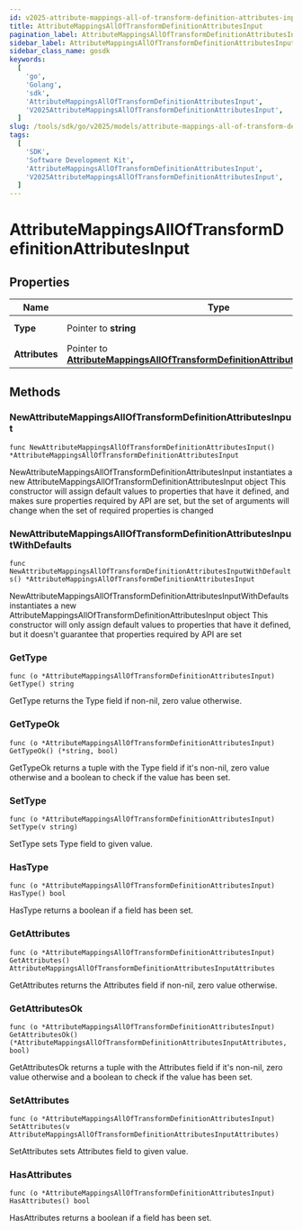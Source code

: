 ```yaml
---
id: v2025-attribute-mappings-all-of-transform-definition-attributes-input
title: AttributeMappingsAllOfTransformDefinitionAttributesInput
pagination_label: AttributeMappingsAllOfTransformDefinitionAttributesInput
sidebar_label: AttributeMappingsAllOfTransformDefinitionAttributesInput
sidebar_class_name: gosdk
keywords:
  [
    'go',
    'Golang',
    'sdk',
    'AttributeMappingsAllOfTransformDefinitionAttributesInput',
    'V2025AttributeMappingsAllOfTransformDefinitionAttributesInput',
  ]
slug: /tools/sdk/go/v2025/models/attribute-mappings-all-of-transform-definition-attributes-input
tags:
  [
    'SDK',
    'Software Development Kit',
    'AttributeMappingsAllOfTransformDefinitionAttributesInput',
    'V2025AttributeMappingsAllOfTransformDefinitionAttributesInput',
  ]
---
```


# AttributeMappingsAllOfTransformDefinitionAttributesInput

## Properties

| Name | Type | Description | Notes |
| --- | --- | --- | --- |
| **Type** | Pointer to **string** | The Type of Attribute | [optional] |
| **Attributes** | Pointer to [**AttributeMappingsAllOfTransformDefinitionAttributesInputAttributes**](attribute-mappings-all-of-transform-definition-attributes-input-attributes) |  | [optional] |

## Methods

### NewAttributeMappingsAllOfTransformDefinitionAttributesInput

`func NewAttributeMappingsAllOfTransformDefinitionAttributesInput() *AttributeMappingsAllOfTransformDefinitionAttributesInput`

NewAttributeMappingsAllOfTransformDefinitionAttributesInput instantiates a new AttributeMappingsAllOfTransformDefinitionAttributesInput object This constructor will assign default values to properties that have it defined, and makes sure properties required by API are set, but the set of arguments will change when the set of required properties is changed

### NewAttributeMappingsAllOfTransformDefinitionAttributesInputWithDefaults

`func NewAttributeMappingsAllOfTransformDefinitionAttributesInputWithDefaults() *AttributeMappingsAllOfTransformDefinitionAttributesInput`

NewAttributeMappingsAllOfTransformDefinitionAttributesInputWithDefaults instantiates a new AttributeMappingsAllOfTransformDefinitionAttributesInput object This constructor will only assign default values to properties that have it defined, but it doesn't guarantee that properties required by API are set

### GetType

`func (o *AttributeMappingsAllOfTransformDefinitionAttributesInput) GetType() string`

GetType returns the Type field if non-nil, zero value otherwise.

### GetTypeOk

`func (o *AttributeMappingsAllOfTransformDefinitionAttributesInput) GetTypeOk() (*string, bool)`

GetTypeOk returns a tuple with the Type field if it's non-nil, zero value otherwise and a boolean to check if the value has been set.

### SetType

`func (o *AttributeMappingsAllOfTransformDefinitionAttributesInput) SetType(v string)`

SetType sets Type field to given value.

### HasType

`func (o *AttributeMappingsAllOfTransformDefinitionAttributesInput) HasType() bool`

HasType returns a boolean if a field has been set.

### GetAttributes

`func (o *AttributeMappingsAllOfTransformDefinitionAttributesInput) GetAttributes() AttributeMappingsAllOfTransformDefinitionAttributesInputAttributes`

GetAttributes returns the Attributes field if non-nil, zero value otherwise.

### GetAttributesOk

`func (o *AttributeMappingsAllOfTransformDefinitionAttributesInput) GetAttributesOk() (*AttributeMappingsAllOfTransformDefinitionAttributesInputAttributes, bool)`

GetAttributesOk returns a tuple with the Attributes field if it's non-nil, zero value otherwise and a boolean to check if the value has been set.

### SetAttributes

`func (o *AttributeMappingsAllOfTransformDefinitionAttributesInput) SetAttributes(v AttributeMappingsAllOfTransformDefinitionAttributesInputAttributes)`

SetAttributes sets Attributes field to given value.

### HasAttributes

`func (o *AttributeMappingsAllOfTransformDefinitionAttributesInput) HasAttributes() bool`

HasAttributes returns a boolean if a field has been set.
